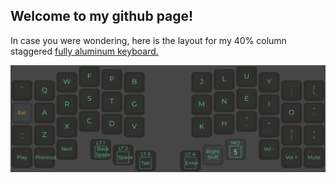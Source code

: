 ## Welcome to my github page!

In case you were wondering, here is the layout for my 40% column staggered [fully aluminum keyboard.](https://github.com/foostan/corneliuskbd)

![Cornelius Layout](cornelius.png)
